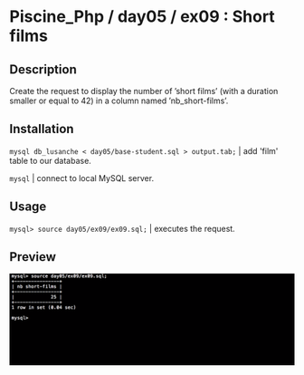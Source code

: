 # Piscine_Php / day05 / ex09 : Short films

## Description
Create the request to display the number of ’short films’ (with a duration smaller or equal to 42) in a column named ’nb_short-films’.

## Installation
`mysql db_lusanche < day05/base-student.sql > output.tab;` | add 'film' table to our database.

`mysql` | connect to local MySQL server.

## Usage
`mysql> source day05/ex09/ex09.sql;` | executes the request.

## Preview
<img src="../../resources/images/short.png" width="1200">
